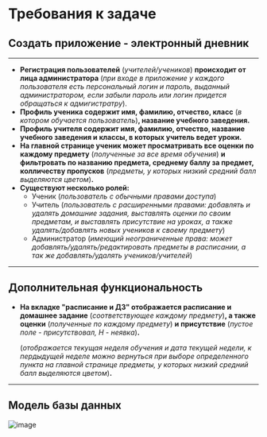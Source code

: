 # Требования к задаче

## Создать приложение - электронный дневник

___

+ **Регистрация пользователей** (*учителей/учеников*) **происходит от лица администратора** 
(*при входе в приложение у каждого пользователя есть персональный логин и пароль,
  выданный администратором, если забыли пароль или логин придется обращаться к адмигистратру*).
+ **Профиль ученика содержит имя, фамилию, отчество, класс** (*в котором обучается пользователь*)**, название учебного заведения.**
+ **Профиль учителя содержит имя, фамилию, отчество, название учебного заведения и классы, в которых учитель ведет уроки.**
+ **На главной странице ученик может просматривать все оценки по каждому предмету** (*полученные за все время обучения*) **и фильтровать по названию предмета, среднему баллу за предмет, колличеству пропусков** (*предметы, у которых низкий средний балл выделяются цветом*)**.**
+ **Существуют несколько ролей:**
  + Ученик (*пользователь с обычными правами доступа*)
  + Учитель (*пользователь с расширенными правами: добавлять и удалять домашние задания, выставлять оценки по своим предметам, и выставлять присутствие на уроках, а                   также удалять/добавлять новых учеников к своему предмету*)
  + Администратор (*имеющий неограниченные права: может добавлять/удалять/редактировать предметы в расписании, а так же добавлять/удалять учеников/учителей*)
___

## Дополнительная функциональность
+ **На вкладке "расписание и ДЗ" отображается расписание и домашнее задание** (*соответствующее каждому предмету*)**, а также оценки** (*полученные по каждому предмету*)
  **и присутствие** (*пустое поле - присутствовал, Н - неявка*)**.**
  
  (*отображается текущая неделя обучения и дата текущей недели, к пердыдущей неделе можно вернуться при выборе определенного пункта на главной странице
    предметы, у которых низкий средний балл выделяются цветом*)**.**

___

## Модель базы данных
![image](https://user-images.githubusercontent.com/103117871/196003568-24378725-b14b-405c-921a-d1dae4cf328f.png)
